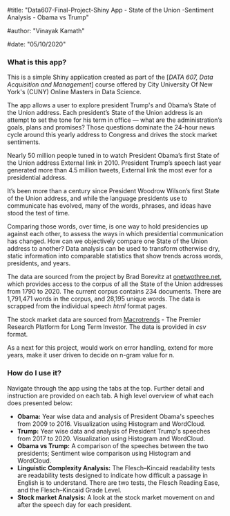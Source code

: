 

#title: "Data607-Final-Project-Shiny App - State of the Union -Sentiment Analysis - Obama vs Trump"

#author: "Vinayak Kamath"

#date: "05/10/2020"

### What is this app?

This is a simple Shiny application created as part of the [_DATA 607, Data Acquisition and Management_] course offered by City University Of New York's (CUNY) Online Masters in Data Science.

The app allows a user to explore president Trump's and Obama’s State of the Union address. Each president’s State of the Union address is an attempt to set the tone for his term in office — what are the administration’s goals, plans and promises? Those questions dominate the 24-hour news cycle around this yearly address to Congress and drives the stock market sentiments.

Nearly 50 million people tuned in to watch President Obama’s first State of the Union address External link  in 2010. President Trump’s speech last year generated more than 4.5 million tweets, External link  the most ever for a presidential address.

It’s been more than a century since President Woodrow Wilson’s first State of the Union address, and while the language presidents use to communicate has evolved, many of the words, phrases, and ideas have stood the test of time. 

Comparing those words, over time, is one way to hold presidencies up against each other, to assess the ways in which presidential communication has changed. How can we objectively compare one State of the Union address to another? Data analysis can be used to transform otherwise dry, static information into comparable statistics that show trends across words, presidents, and years.

The data are sourced from the project by Brad Borevitz at [onetwothree.net](http://stateoftheunion.onetwothree.net/index.shtml), which provides access to the corpus of all the State of the Union addresses from 1790 to 2020. The current corpus contains 234 documents. There are 1,791,471 words in the corpus, and 28,195 unique words. The data is scrapped from the individual speech _html_ format pages.

The stock market data are sourced from [Macrotrends](https://www.macrotrends.net/charts/stock-indexes) - The Premier Research Platform for Long Term Investor. The data is provided in _csv_ format.

As a next for this project, would work on error handling, extend for more years, make it user driven to decide on n-gram value for n.

### How do I use it?

Navigate through the app using the tabs at the top. Further detail and instruction are provided on each tab. A high level overview of what each does presented below:

* __Obama:__ Year wise data and analysis of President Obama's speeches from 2009 to 2016. Visualization using Histogram and WordCloud.
* __Trump:__ Year wise data and analysis of President Trump's speeches from 2017 to 2020. Visualization using Histogram and WordCloud.
* __Obama vs Trump:__ A comparison of the speeches between the two presidents; Sentiment wise comparison using Histogram and WordCloud.
* __Linguistic Complexity Analysis:__ The Flesch–Kincaid readability tests are readability tests designed to indicate how difficult a passage in English is to understand. There are two tests, the Flesch Reading Ease, and the Flesch–Kincaid Grade Level. 
* __Stock market Analysis:__ A look at the stock market movement on and after the speech day for each president.



